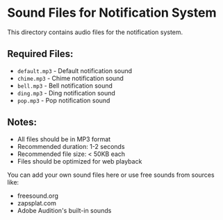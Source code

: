 # Sound Files for Notification System

This directory contains audio files for the notification system.

## Required Files:

- `default.mp3` - Default notification sound
- `chime.mp3` - Chime notification sound
- `bell.mp3` - Bell notification sound
- `ding.mp3` - Ding notification sound
- `pop.mp3` - Pop notification sound

## Notes:

- All files should be in MP3 format
- Recommended duration: 1-2 seconds
- Recommended file size: < 50KB each
- Files should be optimized for web playback

You can add your own sound files here or use free sounds from sources like:

- freesound.org
- zapsplat.com
- Adobe Audition's built-in sounds
